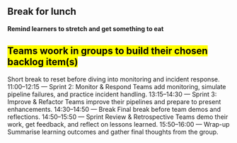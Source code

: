 ## Break for lunch

**Remind learners to stretch and get something to eat**

## <mark>Teams woork in groups to build their chosen backlog item(s)</mark>
Short break to reset before diving into monitoring and incident response.
11:00–12:15 — Sprint 2: Monitor & Respond
Teams add monitoring, simulate pipeline failures, and practice incident handling.
13:15–14:30 — Sprint 3: Improve & Refactor
Teams improve their pipelines and prepare to present enhancements.
14:30–14:50 — Break
Final break before team demos and reflections.
14:50–15:50 — Sprint Review & Retrospective
Teams demo their work, get feedback, and reflect on lessons learned.
15:50–16:00 — Wrap-up
Summarise learning outcomes and gather final thoughts from the group.